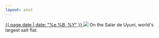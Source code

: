 ```yaml
---
layout: post
---
```


<p>
  <a href="/160">
    <time>{{ page.date | date: "%e %B, %Y" }}</time>
  </a>
  <a href="/160"><img src="{{ site.assets_url }}/160.jpg"/></a>
  <span>On the Salar de Uyuni, world's largest salt flat.</span>
</p>
